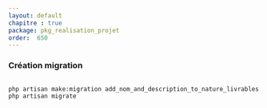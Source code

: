 ```yaml
---
layout: default
chapitre : true
package: pkg_realisation_projet
order:  650
---
```


### Création migration 


````bash

php artisan make:migration add_nom_and_description_to_nature_livrables
php artisan migrate

````

